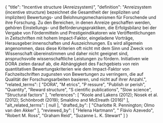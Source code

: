 {
    "title": "Incentive structure (Anreizsystem)",
    "definition": "Anreizsystem (incentive structure) bezeichnet die Gesamtheit der (expliziten und impliziten) Bewertungs- und Belohnungsmechanismen für Forschende und ihre Forschung. Zu den Bereichen, in denen Anreize geschaffen werden, gehören Einstellungs- und Beförderungspraktiken, die Erfolgsbilanz bei der Vergabe von Fördermitteln und Prestigeindikatoren wie Veröffentlichungen in Zeitschriften mit hohem Impact-Faktor, eingeladene Vorträge, Herausgeber:innenschaften und Auszeichnungen. Es wird allgemein angenommen, dass diese Kriterien oft nicht mit dem Sinn und Zweck von Wissenschaft übereinstimmen und daher nicht geeignet sind, anspruchsvolle wissenschaftliche Leistungen zu fördern. Initiativen wie DORA zielen darauf ab, die Abhängigkeit des Fachgebiets von rein quantitativen Bewertungskriterien wie dem Impact-Faktor von Fachzeitschriften zugunsten von Bewertungen zu verringern, die auf Qualität der Forschungsarbeiten basieren, und nicht auf ihrer Anzahl.",
    "related_terms": [
        "DORA",
        "M etrics",
        "P ressure",
        "Publish or perish",
        "Quantity",
        "Reward structure",
        "S cientific publications",
        "Slow science",
        "Structural factors"
    ],
    "references": [
        "Koole and Lakens (2012); Nosek et al. (2012); Schönbrodt (2019); Smaldino and McElreath (2016)"
    ],
    "alt_related_terms": [
        null
    ],
    "drafted_by": [
        "Charlotte R. Pennington; Olmo van den Akker"
    ],
    "reviewed_by": [
        "Helena Hartmann",
        " Flávio Azevedo",
        "Robert M. Ross",
        "Graham Reid",
        "Suzanne L. K. Stewart"
    ]
}